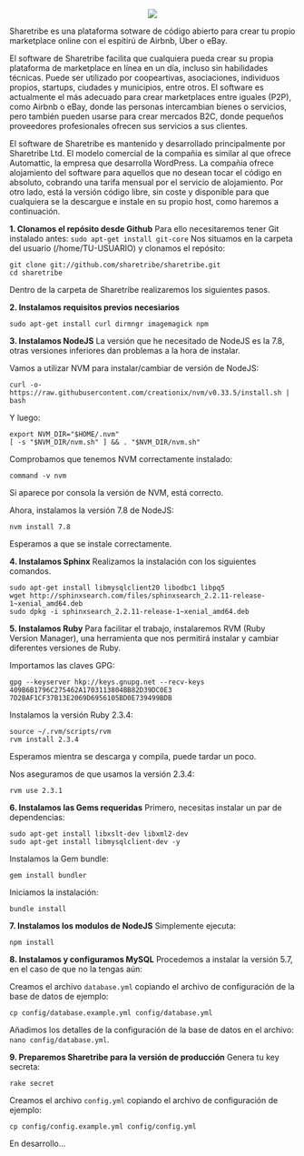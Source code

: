 <p align="center">
  <img src="https://raw.githubusercontent.com/fermarval/fermarval.github.io/master/images/sharetribetittle.png">
</p>

Sharetribe es una plataforma sotware de código abierto para crear tu propio marketplace online con el espitirú de Airbnb, Uber o eBay.

El software de Sharetribe facilita que cualquiera pueda crear su propia plataforma de marketplace en línea en un día, incluso sin habilidades técnicas. Puede ser utilizado por coopeartivas, asociaciones, individuos propios, startups, ciudades y municipios, entre otros. El software es actualmente el más adecuado para crear marketplaces entre iguales (P2P), como Airbnb o eBay, donde las personas intercambian bienes o servicios, pero también pueden usarse para crear mercados B2C, donde pequeños proveedores profesionales ofrecen sus servicios a sus clientes.

El software de Sharetribe es mantenido y desarrollado principalmente por Sharetribe Ltd. El modelo comercial de la compañia es similar al que ofrece Automattic, la empresa que desarrolla WordPress. La compañia ofrece alojamiento del software para aquellos que no desean tocar el código en absoluto, cobrando una tarifa mensual por el servicio de alojamiento. Por otro lado, está la versión código libre, sin coste y disponible para que cualquiera se la descargue e instale en su propio host, como haremos a continuación.

**1. Clonamos el repósito desde Github**
Para ello necesitaremos tener Git instalado antes:
`
sudo apt-get install git-core
`
Nos situamos en la carpeta del usuario (/home/TU-USUARIO) y clonamos el repósito:
```
git clone git://github.com/sharetribe/sharetribe.git
cd sharetribe
```
Dentro de la carpeta de Sharetribe realizaremos los siguientes pasos.

**2. Instalamos requisitos previos necesiarios**
```
sudo apt-get install curl dirmngr imagemagick npm
```

**3. Instalamos NodeJS**
La versión que he necesitado de NodeJS es la 7.8, otras versiones inferiores dan problemas a la hora de instalar.

Vamos a utilizar NVM para instalar/cambiar de versión de NodeJS:
```
curl -o- https://raw.githubusercontent.com/creationix/nvm/v0.33.5/install.sh | bash
```
Y luego:
```
export NVM_DIR="$HOME/.nvm"
[ -s "$NVM_DIR/nvm.sh" ] && . "$NVM_DIR/nvm.sh"
```
Comprobamos que tenemos NVM correctamente instalado:
```
command -v nvm
```
Si aparece por consola la versión de NVM, está correcto.

Ahora, instalamos la versión 7.8 de NodeJS:
```
nvm install 7.8
```
Esperamos a que se instale correctamente.

**4. Instalamos Sphinx**
Realizamos la instalación con los siguientes comandos.
```
sudo apt-get install libmysqlclient20 libodbc1 libpq5
wget http://sphinxsearch.com/files/sphinxsearch_2.2.11-release-1~xenial_amd64.deb
sudo dpkg -i sphinxsearch_2.2.11-release-1~xenial_amd64.deb
```

**5. Instalamos Ruby**
Para facilitar el trabajo, instalaremos RVM (Ruby Version Manager), una herramienta que nos permitirá instalar y cambiar diferentes versiones de Ruby.

Importamos las claves GPG:
```
gpg --keyserver hkp://keys.gnupg.net --recv-keys 409B6B1796C275462A1703113804BB82D39DC0E3 7D2BAF1CF37B13E2069D6956105BD0E739499BDB
```
Instalamos la versión Ruby 2.3.4:
```
source ~/.rvm/scripts/rvm
rvm install 2.3.4
```
Esperamos mientra se descarga y compila, puede tardar un poco.

Nos aseguramos de que usamos la versión 2.3.4:
```
rvm use 2.3.1

```

**6. Instalamos las Gems requeridas**
Primero, necesitas instalar un par de dependencias:
```
sudo apt-get install libxslt-dev libxml2-dev
sudo apt-get install libmysqlclient-dev -y
```
Instalamos la Gem bundle:
```
gem install bundler
```
Iniciamos la instalación:
```
bundle install
```

**7. Instalamos los modulos de NodeJS**
Simplemente ejecuta:
```
npm install
```

**8. Instalamos y configuramos MySQL**
Procedemos a instalar la versión 5.7, en el caso de que no la tengas aún:

Creamos el archivo `database.yml` copiando el archivo de configuración de la base de datos de ejemplo:
```
cp config/database.example.yml config/database.yml
```
Añadimos los detalles de la configuración de la base de datos en el archivo: `nano config/database.yml`.

**9. Preparemos Sharetribe para la versión de producción**
Genera tu key secreta:
```
rake secret
```
Creamos el archivo `config.yml` copiando el archivo de configuración de ejemplo:
```
cp config/config.example.yml config/config.yml
```




En desarrollo...
